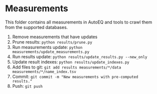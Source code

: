 # Measurements
This folder contains all measurements in AutoEQ and tools to crawl them from the supported databases.

1. Remove measurements that have updates
2. Prune results: `python results/prune.py`
3. Run measurements update: `python measurements/update_measurements.py`
4. Run results update: `python results/update_results.py --new_only`
5. Update result indexes: `python results/update_indexes.py`
6. Add files to git: `git add results measurements/*/data measurements/*/name_index.tsv`
7. Commit: `git commit -m "New measurements with pre-computed results."`
8. Push: `git push`